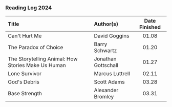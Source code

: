 ### Reading Log 2024

| Title                                              | Author(s)                       | Date Finished |
| :------------------------------------------------- | :------------------------------ | :-----------: |
| Can't Hurt Me                                      | David Goggins                   | 01.08         |
| The Paradox of Choice                              | Barry Schwartz                  | 01.20         |
| The Storytelling Animal: How Stories Make Us Human | Jonathan Gottschall             | 01.27         |
| Lone Survivor                                      | Marcus Luttrell                 | 02.11         |
| God's Debris                                       | Scott Adams                     | 03.28         |
| Base Strength                                      | Alexander Bromley               | 03.31         |
